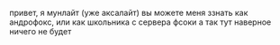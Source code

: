 привет, я мунлайт (уже аксалайт)
вы можете меня ззнать как андрофокс, или как школьника с сервера фсоки
а так тут наверное ничего не будет
